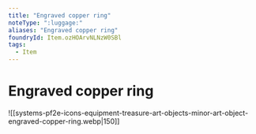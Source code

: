 ```yaml
---
title: "Engraved copper ring"
noteType: ":luggage:"
aliases: "Engraved copper ring"
foundryId: Item.ozHOArvNLNzW0SBl
tags:
  - Item
---
```


# Engraved copper ring
![[systems-pf2e-icons-equipment-treasure-art-objects-minor-art-object-engraved-copper-ring.webp|150]]

